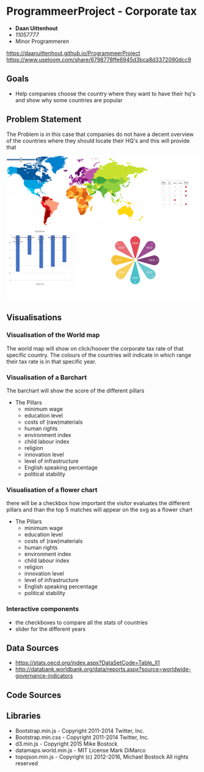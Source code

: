 # ProgrammeerProject - Corporate tax
-  **Daan Uittenhout**
-  *11057777*
-  Minor Programmeren

https://daanuittenhout.github.io/ProgrammeerProject
https://www.useloom.com/share/6798778ffe6945d3bca8d3372090dcc9
## Goals
- Help companies choose the country where they want to have their hq's and show why some countries are popular
## Problem Statement
The Problem is in this case that companies do not have a decent overview of the countries where they should locate their HQ's and this will provide that

![](doc/sketchlayout.png)


## Visualisations
### Visualisation of the World map
The world map will show on click/hoover the corporate tax rate of that specific country. The colours of the countries will indicate in which range their tax rate is in that specific year.
### Visualisation of a Barchart
The barchart will show the score of the different pillars
- The Pillars
  * minimum wage
  * education level
  * costs of (raw)materials
  * human rights
  * environment index
  * child labour index
  * religion
  * innovation level
  * level of infrastructure
  * English speaking percentage
  * political stability

### Visualisation of a flower chart
there will be a checkbox how important the visitor evaluates the different pillars and than the top 5 matches will appear on the svg as a flower chart
- The Pillars
  * minimum wage
  * education level
  * costs of (raw)materials
  * human rights
  * environment index
  * child labour index
  * religion
  * innovation level
  * level of infrastructure
  * English speaking percentage
  * political stability



### Interactive components
* the checkboxes to compare all the stats of countries
* slider for the different years

## Data Sources
- https://stats.oecd.org/index.aspx?DataSetCode=Table_II1
- http://databank.worldbank.org/data/reports.aspx?source=worldwide-governance-indicators
## Code Sources

## Libraries
* Bootstrap.min.js - Copyright 2011-2014 Twitter, Inc.
* Bootstrap.min.css - Copyright 2011-2014 Twitter, Inc.
* d3.min.js - Copyright 2015 Mike Bostock
* datamaps.world.min.js - MIT License Mark DiMarco
* topojson.min.js - Copyright (c) 2012-2016, Michael Bostock All rights reserved
